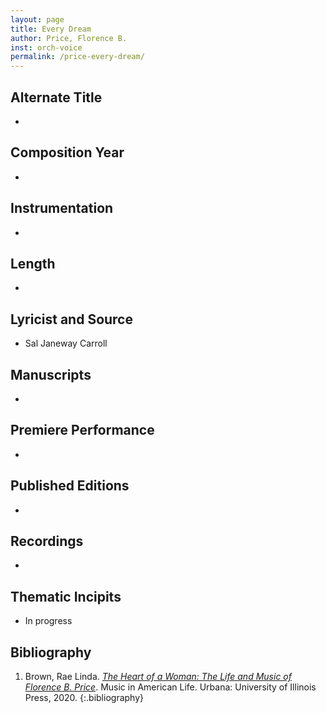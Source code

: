 ```yaml
---
layout: page
title: Every Dream
author: Price, Florence B.
inst: orch-voice
permalink: /price-every-dream/
---
```


## Alternate Title
- 

## Composition Year
- 

## Instrumentation
- 

## Length
- 

## Lyricist and Source
- Sal Janeway Carroll

## Manuscripts
- 

## Premiere Performance
- 

## Published Editions
- 

## Recordings
- 

## Thematic Incipits
- In progress

## Bibliography
1. Brown, Rae Linda. <a href="https://www.worldcat.org/title/1122800180" target="_blank">*The Heart of a Woman: The Life and Music of Florence B. Price*</a>. Music in American Life. Urbana: University of Illinois Press, 2020.
{:.bibliography}